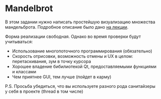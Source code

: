 # Mandelbrot
 
 
В этом задании нужно написать простейшую визуализацию множества мандельброта. Подробное описание  было 
дано [на лекции](https://youtu.be/F7fS2XrNG4c?t=13223).
 
Форма реализации свободная. Однако во время проверки будут учитываться:  
* Использование многопоточного программирования (обязательно)
* Скорость отрисовки, возможность отмены и UX в целом: перетаскивания, зум в точку курсора
* Хорошее владение бибилиотекой Qt, предоставляемыми функциями и классами
* Чем приятнее GUI, тем лучше (пойдет в карму)
 
P.S. Просьба убедиться, что вы используете разного рода санитайзеры у себя в проекте (thread в том числе)
